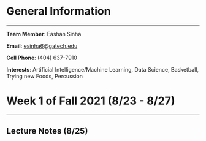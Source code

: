 # General Information

***

**Team Member**: Eashan Sinha

**Email**: esinha6@gatech.edu

**Cell Phone**: (404) 637-7910

**Interests**: Artificial Intelligence/Machine Learning, Data Science, Basketball, Trying new Foods, Percussion

# Week 1 of Fall 2021 (8/23 - 8/27)

***

## Lecture Notes (8/25)
